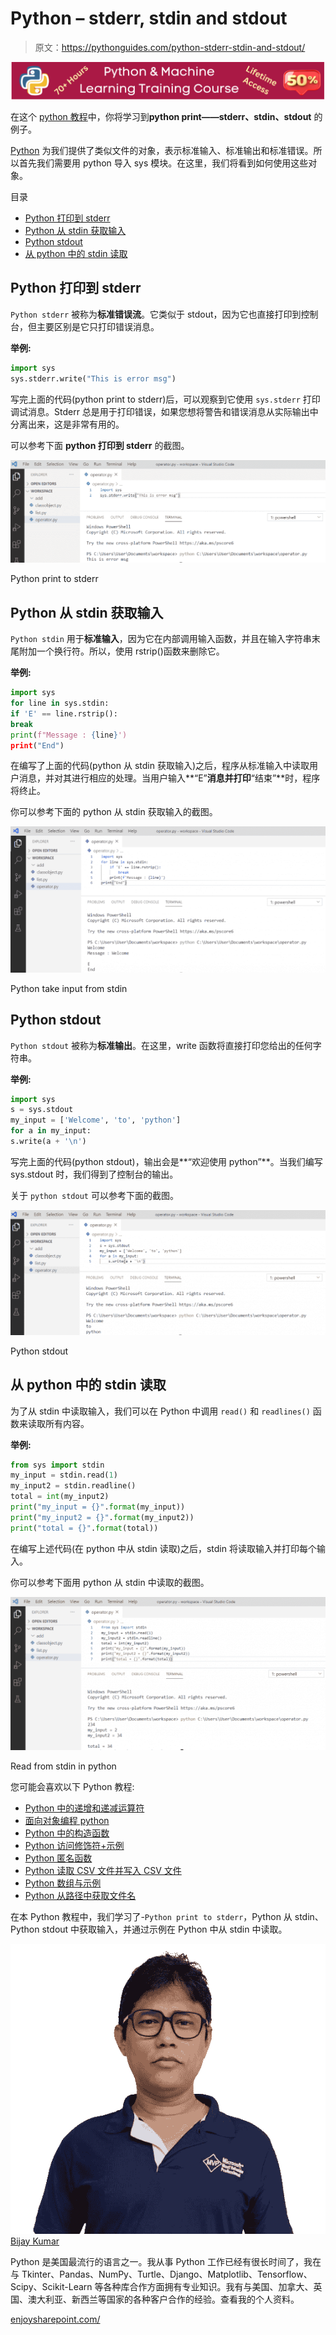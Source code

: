 # Python – stderr, stdin and stdout

> 原文：<https://pythonguides.com/python-stderr-stdin-and-stdout/>

[![Python & Machine Learning training courses](img/49ec9c6da89a04c9f45bab643f8c765c.png)](https://sharepointsky.teachable.com/p/python-and-machine-learning-training-course)

在这个 [python 教程](https://pythonguides.com/python-gui-programming/)中，你将学习到**python print——stderr、stdin、stdout** 的例子。

[Python](https://pythonguides.com/python-programming-for-the-absolute-beginner/) 为我们提供了类似文件的对象，表示标准输入、标准输出和标准错误。所以首先我们需要用 python 导入 sys 模块。在这里，我们将看到如何使用这些对象。

目录

[](#)

*   [Python 打印到 stderr](#Python_print_to_stderr "Python print to stderr")
*   [Python 从 stdin 获取输入](#Python_take_input_from_stdin "Python take input from stdin")
*   [Python stdout](#Python_stdout "Python stdout")
*   [从 python 中的 stdin 读取](#Read_from_stdin_in_python "Read from stdin in python")

## Python 打印到 stderr

`Python stderr` 被称为**标准错误流**。它类似于 stdout，因为它也直接打印到控制台，但主要区别是它只打印错误消息。

**举例:**

```py
import sys
sys.stderr.write("This is error msg")
```

写完上面的代码(python print to stderr)后，可以观察到它使用 `sys.stderr` 打印调试消息。Stderr 总是用于打印错误，如果您想将警告和错误消息从实际输出中分离出来，这是非常有用的。

可以参考下面 **python 打印到 stderr** 的截图。

![Python print to stderr](img/1e47da769222054c57498dc2723aa190.png "Python print to stderr")

Python print to stderr

## Python 从 stdin 获取输入

`Python stdin` 用于**标准输入**，因为它在内部调用输入函数，并且在输入字符串末尾附加一个换行符。所以，使用 rstrip()函数来删除它。

**举例:**

```py
import sys
for line in sys.stdin:
if 'E' == line.rstrip():
break
print(f"Message : {line}')
print("End")
```

在编写了上面的代码(python 从 stdin 获取输入)之后，程序从标准输入中读取用户消息，并对其进行相应的处理。当用户输入**“E”**消息并打印**“结束”**时，程序将终止。

你可以参考下面的 python 从 stdin 获取输入的截图。

![Python take input from stdin](img/0e5417163ac154099a465e31e5dc045b.png "Python take input from stdin")

Python take input from stdin

## Python stdout

`Python stdout` 被称为**标准输出**。在这里，write 函数将直接打印您给出的任何字符串。

**举例:**

```py
import sys
s = sys.stdout
my_input = ['Welcome', 'to', 'python']
for a in my_input:
s.write(a + '\n')
```

写完上面的代码(python stdout)，输出会是**“欢迎使用 python”**。当我们编写 sys.stdout 时，我们得到了控制台的输出。

关于 `python stdout` 可以参考下面的截图。

![Python stdout](img/b53034ef0561b8ba54fcc550f7660fac.png "Python stdout")

Python stdout

## 从 python 中的 stdin 读取

为了从 stdin 中读取输入，我们可以在 Python 中调用 `read()` 和 `readlines()` 函数来读取所有内容。

**举例:**

```py
from sys import stdin
my_input = stdin.read(1)
my_input2 = stdin.readline()
total = int(my_input2)
print("my_input = {}".format(my_input))
print("my_input2 = {}".format(my_input2))
print("total = {}".format(total))
```

在编写上述代码(在 python 中从 stdin 读取)之后，stdin 将读取输入并打印每个输入。

你可以参考下面用 python 从 stdin 中读取的截图。

![Read from stdin in python](img/8e70a9a4f8c7421f40534a92fb7259bc.png "Read from stdin in python")

Read from stdin in python

您可能会喜欢以下 Python 教程:

*   [Python 中的递增和递减运算符](https://pythonguides.com/increment-and-decrement-operators-in-python/)
*   [面向对象编程 python](https://pythonguides.com/object-oriented-programming-python/)
*   [Python 中的构造函数](https://pythonguides.com/constructor-in-python/)
*   [Python 访问修饰符+示例](https://pythonguides.com/python-access-modifiers/)
*   [Python 匿名函数](https://pythonguides.com/python-anonymous-function/)
*   [Python 读取 CSV 文件并写入 CSV 文件](https://pythonguides.com/python-read-csv-file/)
*   [Python 数组与示例](https://pythonguides.com/python-array/)
*   [Python 从路径中获取文件名](https://pythonguides.com/python-get-filename-from-the-path/)

在本 Python 教程中，我们学习了-`Python print to stderr`，Python 从 stdin、Python stdout 中获取输入，并通过示例在 Python 中从 stdin 中读取。

![Bijay Kumar MVP](img/9cb1c9117bcc4bbbaba71db8d37d76ef.png "Bijay Kumar MVP")[Bijay Kumar](https://pythonguides.com/author/fewlines4biju/)

Python 是美国最流行的语言之一。我从事 Python 工作已经有很长时间了，我在与 Tkinter、Pandas、NumPy、Turtle、Django、Matplotlib、Tensorflow、Scipy、Scikit-Learn 等各种库合作方面拥有专业知识。我有与美国、加拿大、英国、澳大利亚、新西兰等国家的各种客户合作的经验。查看我的个人资料。

[enjoysharepoint.com/](https://enjoysharepoint.com/)[](https://www.facebook.com/fewlines4biju "Facebook")[](https://www.linkedin.com/in/fewlines4biju/ "Linkedin")[](https://twitter.com/fewlines4biju "Twitter")